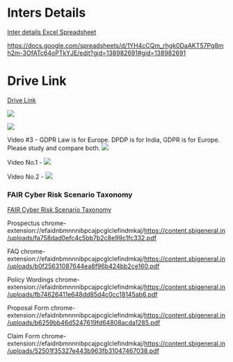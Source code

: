 
# Inters Details

[Inter details Excel Spreadsheet](https://docs.google.com/spreadsheets/d/1S22ynxTSPWNiCKG9et9l82BWjWvl5X498x7YQNJyeRM/edit?gid=0#gid=0)

https://docs.google.com/spreadsheets/d/1YH4cCQm_rhgk0DaAKT57Pg8mh2m-3OfATc64oPTkYJE/edit?gid=138982691#gid=138982691
# Drive Link

[Drive Link](https://drive.google.com/drive/folders/1-txSJq-o1Z-hJSclY8Zn_VEDtDfI-bml)


![](https://www.youtube.com/watch?v=dNDg7I8k06U)


![](https://www.youtube.com/watch?v=qkWOcA08BSA)


Video #3 - GDPR Law is for Europe. DPDP is for India, GDPR is for Europe. Please study and compare both. ![](https://www.youtube.com/watch?v=eaeBD8gEuqo)

Video No.1 -
![](https://www.youtube.com/watch?v=3Togdh9_p2M )


Video No.2 - 
![](https://www.youtube.com/watch?v=zvb9DedgtaI )


### FAIR Cyber Risk Scenario Taxonomy 

[FAIR Cyber Risk Scenario Taxonomy](https://www.linkedin.com/posts/andreyprozorov_fair-taxonomy-for-cyber-risk-scenarios-activity-7307795842277498880-trIy?utm_source=share&utm_medium=member_android&rcm=ACoAAABlllMB0MTbhHxFDtj5UZIcyTGVVop1dQ0 )

Prospectus
chrome-extension://efaidnbmnnnibpcajpcglclefindmkaj/https://content.sbigeneral.in/uploads/fa758dad0efc4c5bb7b2c8e99c1fc332.pdf

FAQ
chrome-extension://efaidnbmnnnibpcajpcglclefindmkaj/https://content.sbigeneral.in/uploads/b0f25631087644ea8f96b424bb2ce160.pdf

Policy Wordings
chrome-extension://efaidnbmnnnibpcajpcglclefindmkaj/https://content.sbigeneral.in/uploads/fb74626411e648dd85d4c0cc18145ab6.pdf

Proposal Form
chrome-extension://efaidnbmnnnibpcajpcglclefindmkaj/https://content.sbigeneral.in/uploads/b6259bb46d5247619fd64808acda1285.pdf

Claim Form
chrome-extension://efaidnbmnnnibpcajpcglclefindmkaj/https://content.sbigeneral.in/uploads/52501f35327e443b963fb31047467038.pdf 